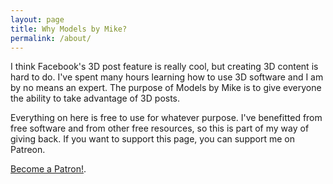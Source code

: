```yaml
---
layout: page
title: Why Models by Mike?
permalink: /about/
---
```


I think Facebook's 3D post feature is really cool, but creating 3D content is hard to do. I've spent many hours learning how to use 3D software and I am by no means an expert. The purpose of Models by Mike is to give everyone the ability to take advantage of 3D posts.

Everything on here is free to use for whatever purpose. I've benefitted from free software and from other free resources, so this is part of my way of giving back. If you want to support this page, you can support me on Patreon.

<a href="https://www.patreon.com/bePatron?u=11836428" data-patreon-widget-type="become-patron-button">Become a Patron!</a><script async src="https://c6.patreon.com/becomePatronButton.bundle.js"></script>.
